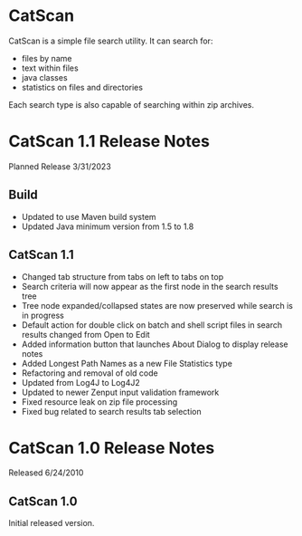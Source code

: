 # CatScan
CatScan is a simple file search utility.  It can search for:
+ files by name
+ text within files
+ java classes
+ statistics on files and directories

Each search type is also capable of searching within zip archives.

# CatScan 1.1 Release Notes
Planned Release 3/31/2023

## Build
+ Updated to use Maven build system
+ Updated Java minimum version from 1.5 to 1.8

## CatScan 1.1
+ Changed tab structure from tabs on left to tabs on top
+ Search criteria will now appear as the first node in the search results tree
+ Tree node expanded/collapsed states are now preserved while search is in progress
+ Default action for double click on batch and shell script files in search results changed from Open to Edit
+ Added information button that launches About Dialog to display release notes
+ Added Longest Path Names as a new File Statistics type
+ Refactoring and removal of old code
+ Updated from Log4J to Log4J2
+ Updated to newer Zenput input validation framework
+ Fixed resource leak on zip file processing
+ Fixed bug related to search results tab selection

# CatScan 1.0 Release Notes
Released 6/24/2010

## CatScan 1.0
Initial released version.
